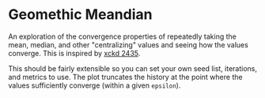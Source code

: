 # Geomethic Meandian

An exploration of the convergence properties of repeatedly taking the mean, median, and other "centralizing" values and seeing how the values converge. This is inspired by [xckd 2435](https://xkcd.com/2435/).

This should be fairly extensible so you can set your own seed list, iterations, and metrics to use. The plot truncates the history at the point where the values sufficiently converge (within a given `epsilon`).
